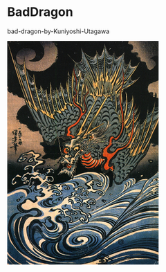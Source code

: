 # BadDragon

bad-dragon-by-Kuniyoshi-Utagawa

<img src="bad-dragon.jpg" alt="bad-dragon" style="width:350px;">
